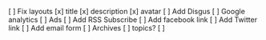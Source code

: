 [ ] Fix layouts
	[x] title
	[x] description
	[x] avatar
[ ] Add Disgus
[ ] Google analytics
[ ] Ads
[ ] Add RSS Subscribe
[ ] Add facebook link
[ ] Add Twitter link
[ ] Add email form
[ ] Archives
[ ] topics?
[ ]